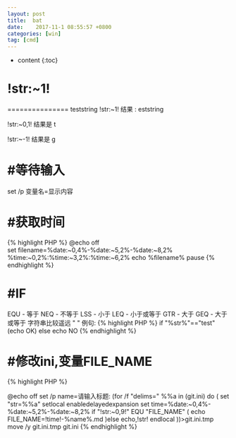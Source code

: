 ```yaml
---
layout: post
title:  bat
date:    2017-11-1 08:55:57 +0800
categories: [win] 
tag: [cmd] 
---
```


* content
{:toc}

# !str:~1! 

===============
teststring
!str:~1!   结果 : eststring

!str:~0,1!  结果是 t

!str:~-1!    结果是 g 


#等待输入
===============

set /p 变量名=显示内容


#获取时间
===============
{% highlight PHP %}
      @echo off  
      set filename=%date:~0,4%-%date:~5,2%-%date:~8,2% %time:~0,2%:%time:~3,2%:%time:~6,2%
      echo %filename%
      pause
{% endhighlight %}


#IF
===============
EQU - 等于 
NEQ - 不等于 
LSS - 小于 
LEQ - 小于或等于 
GTR - 大于 
GEQ - 大于或等于 
字符串比较遥远 " "
例句:
{% highlight PHP %}
      if "%str%"=="test" (echo OK) else echo NO 
{% endhighlight %}


#修改ini,变量FILE_NAME
===============
{% highlight PHP %}

@echo off
      set /p name=请输入标题:
      (for /f "delims=" %%a in (git.ini) do (
        set "str=%%a"
        setlocal enabledelayedexpansion
        set time=%date:~0,4%-%date:~5,2%-%date:~8,2%
          if "!str:~0,9!" EQU "FILE_NAME" (
              echo FILE_NAME=!time!-%name%.md
          )else echo,!str!
        endlocal
      ))>git.ini.tmp
      move /y git.ini.tmp git.ini
{% endhighlight %}


























